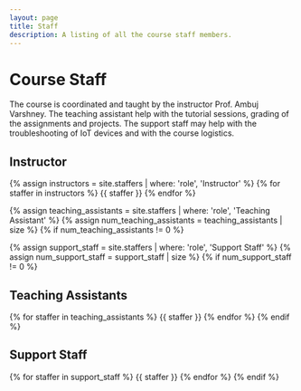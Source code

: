 ```yaml
---
layout: page
title: Staff
description: A listing of all the course staff members.
---
```


# Course Staff

The course is coordinated and taught by the instructor Prof. Ambuj Varshney. The teaching assistant help with the tutorial sessions, grading of the assignments and projects. The support staff may help with the troubleshooting of IoT devices and with the course logistics.

## Instructor

{% assign instructors = site.staffers | where: 'role', 'Instructor' %}
{% for staffer in instructors %}
{{ staffer }}
{% endfor %}

{% assign teaching_assistants = site.staffers | where: 'role', 'Teaching Assistant' %}
{% assign num_teaching_assistants = teaching_assistants | size %}
{% if num_teaching_assistants != 0 %}

{% assign support_staff = site.staffers | where: 'role', 'Support Staff' %}
{% assign num_support_staff = support_staff | size %}
{% if num_support_staff != 0 %}

## Teaching Assistants

{% for staffer in teaching_assistants %}
{{ staffer }}
{% endfor %}
{% endif %}

## Support Staff

{% for staffer in support_staff %}
{{ staffer }}
{% endfor %}
{% endif %}